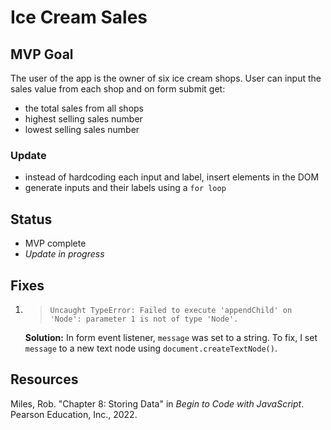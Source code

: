 # Ice Cream Sales

## MVP Goal

The user of the app is the owner of six ice cream shops. User can input the sales value from each shop and on form submit get:

- the total sales from all shops
- highest selling sales number
- lowest selling sales number

### Update

- instead of hardcoding each input and label, insert elements in the DOM
- generate inputs and their labels using a `for loop`

## Status

- MVP complete
- _Update in progress_

## Fixes

1. > `Uncaught TypeError: Failed to execute 'appendChild' on 'Node': parameter 1 is not of type 'Node'.`

   **Solution:** In form event listener, `message` was set to a string. To fix, I set `message` to a new text node using `document.createTextNode()`.

## Resources

Miles, Rob. "Chapter 8: Storing Data" in _Begin to Code with JavaScript_. Pearson Education, Inc., 2022.
